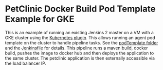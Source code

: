 # PetClinic Docker Build Pod Template Example for GKE

This is an example of running an existing Jenkins 2 master on a VM with a GKE cluster using the [Kubernetes plugin](https://github.com/jenkinsci/kubernetes-plugin). This allows running an agent pod template on the cluster to handle pipeline tasks. See the [podTemplate folder](https://github.com/jefferyfry/spring-petclinic-docker-build-podTemplate-gke/tree/master/podTemplate) and the [Jenkinsfile](https://github.com/jefferyfry/spring-petclinic-docker-build-podTemplate-gke/blob/master/Jenkinsfile) for details. This pipeline runs a maven build, docker build, pushes the image to docker hub and then deploys the application to the same cluster. The petclinic application is then externally accessible via the load balancer IP.



